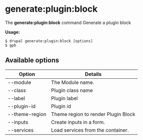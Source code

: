 # generate:plugin:block
The **generate:plugin:block** command Generate a plugin block

**Usage:**
```
$ drupal generate:plugin:block [options] 
$ gpb  
```

## Available options
Option | Details
-------|-------------
--module | The Module name.
--class | Plugin class name
--label | Plugin label
--plugin-id | Plugin id
--theme-region | Theme region to render Plugin Block
--inputs | Create inputs in a form.
--services | Load services from the container.
